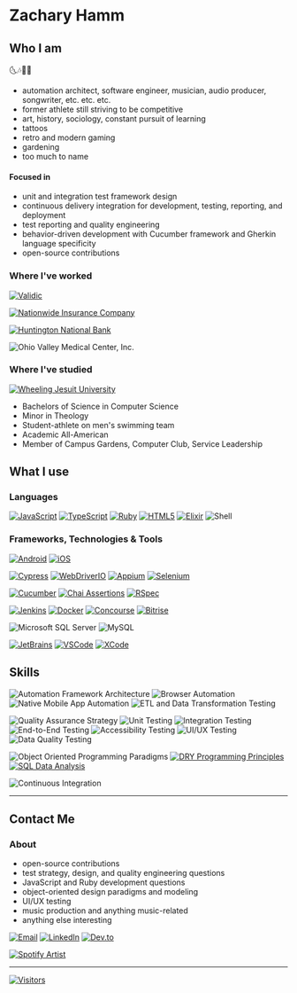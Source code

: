 # Zachary Hamm

## Who I am

🌜🎶🎵🌛

- automation architect, software engineer, musician, audio producer, songwriter, etc. etc. etc.
- former athlete still striving to be competitive
- art, history, sociology, constant pursuit of learning 
- tattoos
- retro and modern gaming
- gardening
- too much to name


#### Focused in
- unit and integration test framework design
- continuous delivery integration for development, testing, reporting, and deployment
- test reporting and quality engineering
- behavior-driven development with Cucumber framework and Gherkin language specificity
- open-source contributions



### Where I've worked

[![Validic](https://img.shields.io/badge/Validic-Software%20Engineer%20II-F5F5F5?style=flat-square&labelColor=rgb(4%2C%2070%2C%20115))](https://validic.com/)

[![Nationwide Insurance Company](https://img.shields.io/badge/Nationwide%20Insurance%20Company-Senior%20Application%20Developer-F5F5F5?style=flat-square&labelColor=0047bb)](https://www.nationwide.com/)

[![Huntington National Bank](https://img.shields.io/badge/Huntington%20National%20Bank-Automation%20Developer%20Analyst-F5F5F5?style=flat-square&labelColor=rgb(91%2C%20166%2C%2069))](https://www.huntington.com/)

![Ohio Valley Medical Center, Inc.](https://img.shields.io/badge/Ohio%20Valley%20Medical%20Center%2C%20Inc.-Data%20Analyst-F5F5F5?style=flat-square&labelColor=rgb(0%2C72%2C46))


### Where I've studied

[![Wheeling Jesuit University](https://img.shields.io/badge/University-Wheeling%20Jesuit%20Univeristy-%23d90937?style=flat-square)](https://wheeling.edu/)
- Bachelors of Science in Computer Science
- Minor in Theology
- Student-athlete on men's swimming team
- Academic All-American
- Member of Campus Gardens, Computer Club, Service Leadership

## What I use

### Languages

[![JavaScript](https://img.shields.io/badge/JavaScript-323330?style=flat-square&logo=javascript&logoColor=F7DF1E)](https://www.javascript.com/)
[![TypeScript](https://img.shields.io/badge/TypeScript-007ACC?style=flat-square&logo=typescript&logoColor=white)](https://www.typescriptlang.org/)
[![Ruby](https://img.shields.io/badge/Ruby-CC342D?style=flat-square&logo=ruby&logoColor=white)](https://www.ruby-lang.org/en/)
[![HTML5](https://img.shields.io/badge/HTML5-E34F26?style=flat-square&logo=html5&logoColor=white)](https://html.com/html5/)
[![Elixir](https://img.shields.io/badge/Elixir-4B275F?style=flat-square&logo=elixir&logoColor=white)](https://elixir-lang.org/)
![Shell](https://img.shields.io/badge/Shell_Script-121011?style=flat-square&logo=gnu-bash&logoColor=white)

### Frameworks, Technologies & Tools

[![Android](https://img.shields.io/badge/Mobile-Android-3DDC84?style=flat-square&logo=android&logoColor=3DDC84)](https://www.android.com/)
[![iOS](https://img.shields.io/badge/Mobile-iOS-000000?style=flat-square&logo=ios&logoColor=white)](https://www.apple.com/ios/)

[![Cypress](https://img.shields.io/badge/Automation-Cypress-17202C?style=flat-square&logo=cypress&logoColor=17202C)](https://www.cypress.io/)
[![WebDriverIO](https://img.shields.io/badge/Automation-WebDriverIO-rgb(234%2C%2089%2C%206)?style=flat-square&logo=webdriverio&logoColor=rgb(234%2C%2089%2C%206))](https://www.webdriver.io/)
[![Appium](https://img.shields.io/badge/Automation-Appium-rgb(124%2C%2074%2C%20161)?style=flat-square&logo=appium)](https://appium.io/)
[![Selenium](https://img.shields.io/badge/Automation-Selenium-43B02A?style=flat-square&logo=Selenium&logoColor=white)](https://www.selenium.dev/)


[![Cucumber](https://img.shields.io/badge/BDD-Cucumber-brightgreen?style=flat-square&logo=cucumber&labelColor=173647)](https://cucumber.io/)
[![Chai Assertions](https://img.shields.io/badge/BDD-chai-A30701?style=flat-square&logo=chai&logoColor=white)](https://www.chaijs.com/)
[![RSpec](https://img.shields.io/badge/BDD%20-RSpec-rgb(246%2C53%2C85)?style=flat-square&logo=rspec)](https://rspec.info/)


[![Jenkins](https://img.shields.io/badge/CI-Jenkins-D24939?style=flat-square&logo=Jenkins&logoColor=white)](https://jenkins.io/)
[![Docker](https://img.shields.io/badge/CI-Docker-2CA5E0?style=flat-square&logo=docker&logoColor=2CA5E0)](https://www.docker.com/)
[![Concourse](https://img.shields.io/badge/CI-Concourse-rgb(74%2C%20144%2C%20226)?logo=concourse&style=flat-square)](https://www.concourse-ci.org/)
[![Bitrise](https://img.shields.io/badge/CI-Bitrise-760fc3?style=flat-square&logo=bitrise)](https://www.bitrise.io)

![Microsoft SQL Server](https://img.shields.io/badge/DB-Microsoft%20SQL%20Server-CC2927?style=flat-square&logo=microsoft%20sql%20server&logoColor=white)
![MySQL](https://img.shields.io/badge/DB-MySQL-005C84?style=flat-square&logo=mysql&logoColor=white)

[![JetBrains](https://img.shields.io/badge/IDE-JetBrains%20Suite-173647?logo=jetbrains&style=flat-square)](https://www.jetbrains.com/)
[![VSCode](https://img.shields.io/badge/IDE-Visual_Studio_Code-0078D4?style=flat-square&logo=visual%20studio%20code&logoColor=white)](https://code.visualstudio.com/)
[![XCode](https://img.shields.io/badge/IDE-Xcode-007ACC?style=flat-square&logo=Xcode&logoColor=white)](https://developer.apple.com/xcode/)

## Skills
![Automation Framework Architecture](https://img.shields.io/badge/Quality%20Engineering-Framework%20Architecture%20-663399?style=flat-square)
![Browser Automation](https://img.shields.io/badge/Quality%20Engineering-Browser%20Automation%20-663399?style=flat-square)
![Native Mobile App Automation](https://img.shields.io/badge/Quality%20Engineering-Native%20Mobile%20App%20Automation%20-663399?style=flat-square)
![ETL and Data Transformation Testing](https://img.shields.io/badge/Quality%20Engineering-ETL/Data%20Engineering%20Automation%20-663399?style=flat-square)

![Quality Assurance Strategy](https://img.shields.io/badge/Testing-Quality%20Assurance%20Strategy-6B8E23?style=flat-square)
![Unit Testing](https://img.shields.io/badge/Testing-%20Unit%20And%20Spec-6B8E23?style=flat-square)
![Integration Testing](https://img.shields.io/badge/Testing-%20Integration-6B8E23?style=flat-square)
![End-to-End Testing](https://img.shields.io/badge/Testing-End--to--end-6B8E23?style=flat-square)
![Accessibility Testing](https://img.shields.io/badge/Testing-%20Accessibility-6B8E23?style=flat-square)
![UI/UX Testing](https://img.shields.io/badge/Testing-UI/UX-6B8E23?style=flat-square)
![Data Quality Testing](https://img.shields.io/badge/Testing-Data%20Quality%20And%20ETL-6B8E23?style=flat-square)

![Object Oriented Programming Paradigms](https://img.shields.io/badge/Coding-Object%20Oriented%20Paradigms-FFD700?style=flat-square)
[![DRY Programming Principles](https://img.shields.io/badge/Coding-DRY%20Programming%20Principles-FFD700?style=flat-square)](https://en.wikipedia.org/wiki/Don%27t_repeat_yourself)
[![SQL Data Analysis](https://img.shields.io/badge/Coding-Data%20Analysis%20And%20Reporting-FFD700?style=flat-square)](https://en.wikipedia.org/wiki/Don%27t_repeat_yourself)

![Continuous Integration](https://img.shields.io/badge/DevOps-Continuous%20Integration-4682B4?style=flat-square)


***

## Contact Me

### About


- open-source contributions
- test strategy, design, and quality engineering questions
- JavaScript and Ruby development questions
- object-oriented design paradigms and modeling
- UI/UX testing
- music production and anything music-related
- anything else interesting



[![Email](https://img.shields.io/badge/Email-zjhamm304+hello@gmail.com-F5F5F5?style=flat-square&labelColor=EA4335&logo=gmail&logoColor=white)](mailto:zjhamm304+hello@gmail.com)
[![LinkedIn](https://img.shields.io/badge/LinkedIn-@hammzj-F5F5F5?style=flat-square&logo=linkedin&logoColor=white&labelColor=0077B5)](https://www.linkedin.com/in/hammzachj/)
[![Dev.to](https://img.shields.io/badge/dev.to-@zjhamm-F5F5F5?style=flat-square&logo=devdotto&logoColor=white&labelColor=0A0A0A)](https://dev.to/zjhamm)

[![Spotify Artist](https://img.shields.io/badge/Spotify-Antisocial%20Rebellion-F5F5F5?&style=flat-square&logo=spotify&logoColor=1ED760)](https://open.spotify.com/artist/6MPyQEZvgsZSYtJ3NXLmWM)

***
<!--
https://www.visitorbadge.io/

Want to keep track of your visitors?
You can keep track of your total hits and seven day visitor overview on our status page:
https://visitorbadge.io/status?path=https://github.com/hammzj

You can also make use of our API to receive the information if you want to integrate it in your system. The API is available at:
https://api.visitorbadge.io/api/status?path=https://github.com/hammzj - GET
-->

[![Visitors](https://api.visitorbadge.io/api/visitors?path=https%3A%2F%2Fgithub.com%2Fhammzj&label=Visitors&countColor=%23daa520)](https://visitorbadge.io/status?path=https%3A%2F%2Fgithub.com%2Fhammzj)

